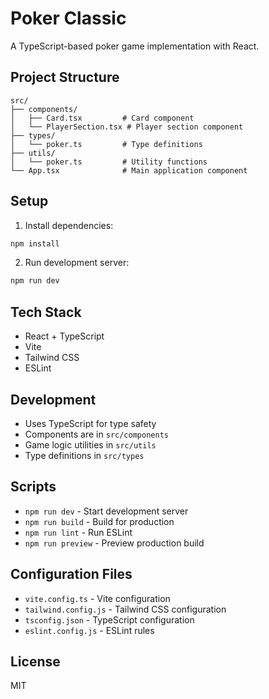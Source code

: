 # Poker Classic

A TypeScript-based poker game implementation with React.

## Project Structure

```
src/
├── components/
│   ├── Card.tsx         # Card component
│   └── PlayerSection.tsx # Player section component
├── types/
│   └── poker.ts         # Type definitions
├── utils/
│   └── poker.ts         # Utility functions
└── App.tsx              # Main application component
```

## Setup

1. Install dependencies:
```bash
npm install
```

2. Run development server:
```bash
npm run dev
```

## Tech Stack

- React + TypeScript
- Vite
- Tailwind CSS
- ESLint

## Development

- Uses TypeScript for type safety
- Components are in `src/components`
- Game logic utilities in `src/utils`
- Type definitions in `src/types`

## Scripts

- `npm run dev` - Start development server
- `npm run build` - Build for production
- `npm run lint` - Run ESLint
- `npm run preview` - Preview production build

## Configuration Files

- `vite.config.ts` - Vite configuration
- `tailwind.config.js` - Tailwind CSS configuration
- `tsconfig.json` - TypeScript configuration
- `eslint.config.js` - ESLint rules

## License

MIT